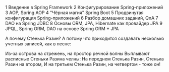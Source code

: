 1 Введение в Spring Framework
2 Конфигурирование Spring-приложений
3 AOP, Spring AOP
4 "Чёрная магия" Spring Boot
5 Продвинутая конфигурация Spring-приложений
6 Разбор домашних заданий, QnA
7 DAO на Spring JDBC
8 Основы ORM, JPA, Hibernate как провайдер JPA
9 JPQL, Spring ORM, DAO на основе Spring ORM + JPA


А почему Стенька Разин? А потому что приходится создавать несколько учетных записей, как в песне:

Из-за острова на стрежень, на простор речной волны
Выплывают расписные Стеньки Разина челны:
На переднем Стенька Разин, Стенька Разин на втором,
И на третьем Стенька Разин, на четвертом - тоже он!
